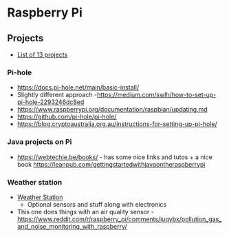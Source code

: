 # Raspberry Pi

## Projects

- [List of 13 projects](https://devandgear.com/13-useful-project-ideas-for-your-raspberry-pi-with-tutorials)

### Pi-hole

- <https://docs.pi-hole.net/main/basic-install/>
- Slightly different approach
    -<https://medium.com/swlh/how-to-set-up-pi-hole-2293246dc8ed>
- <https://www.raspberrypi.org/documentation/raspbian/updating.md>
- <https://github.com/pi-hole/pi-hole/>
- <https://blog.cryptoaustralia.org.au/instructions-for-setting-up-pi-hole/>

### Java projects on Pi

- <https://webtechie.be/books/> - has some nice links and tutos + a
    nice book
    <https://leanpub.com/gettingstartedwithjavaontheraspberrypi>

### Weather station

- [Weather Station](https://projects.raspberrypi.org/en/projects/build-your-own-weather-station)
  - Optional sensors and stuff along with electronics
- This one does things with an air quality sensor - <https://www.reddit.com/r/raspberry_pi/comments/iuqybx/pollution_gas_and_noise_monitoring_with_raspberry/>
